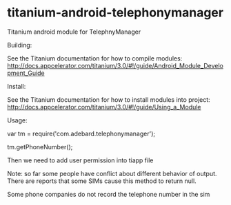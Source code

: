 titanium-android-telephonymanager
=================================

Titanium android module for TelephnyManager


Building:

See the Titanium documentation for how to compile modules: 
http://docs.appcelerator.com/titanium/3.0/#!/guide/Android_Module_Development_Guide

Install:

See the Titanium documentation for how to install modules into project: 
http://docs.appcelerator.com/titanium/3.0/#!/guide/Using_a_Module

Usage:

var tm = require('com.adebard.telephonymanager');

tm.getPhoneNumber();

Then we need to add user permission into tiapp file 
    
<uses-permission android:name="android.permission.READ_PHONE_STATE"/>

Note: so far some people have conflict about different behavior of  output.
There are reports that some SIMs cause this method to return null.

Some phone companies do not record the telephone number in the sim